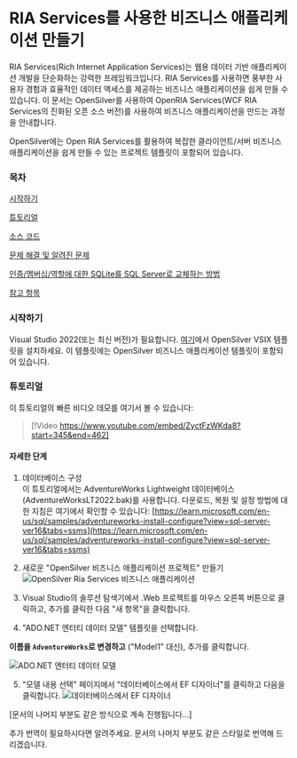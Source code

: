 # RIA Services를 사용한 비즈니스 애플리케이션 만들기

RIA Services(Rich Internet Application Services)는 웹용 데이터 기반 애플리케이션 개발을 단순화하는 강력한 프레임워크입니다. RIA Services를 사용하면 풍부한 사용자 경험과 효율적인 데이터 액세스를 제공하는 비즈니스 애플리케이션을 쉽게 만들 수 있습니다. 이 문서는 OpenSilver를 사용하여 OpenRIA Services(WCF RIA Services의 진화된 오픈 소스 버전)를 사용하여 비즈니스 애플리케이션을 만드는 과정을 안내합니다.

OpenSilver에는 Open RIA Services를 활용하여 복잡한 클라이언트/서버 비즈니스 애플리케이션을 쉽게 만들 수 있는 프로젝트 템플릿이 포함되어 있습니다.

### 목차

[시작하기](#getting-started)

[튜토리얼](#tutorial)

[소스 코드](#source-code)

[문제 해결 및 알려진 문제](#troubleshooting-and-known-issues)

[인증/멤버십/역할에 대한 SQLite를 SQL Server로 교체하는 방법](#how-to-replace-sqlite-with-sql-server-for-authenticationmembershiproles)

[참고 항목](#see-also)

### 시작하기
Visual Studio 2022(또는 최신 버전)가 필요합니다. [여기](https://opensilver.net/download.aspx)에서 OpenSilver VSIX 템플릿을 설치하세요. 이 템플릿에는 OpenSilver 비즈니스 애플리케이션 템플릿이 포함되어 있습니다.

### 튜토리얼

이 튜토리얼의 빠른 비디오 데모를 여기서 볼 수 있습니다:
> [!Video https://www.youtube.com/embed/ZyctFzWKda8?start=345&end=462]

#### 자세한 단계

1. 데이터베이스 구성  
이 튜토리얼에서는 AdventureWorks Lightweight 데이터베이스(AdventureWorksLT2022.bak)를 사용합니다. 다운로드, 복원 및 설정 방법에 대한 지침은 여기에서 확인할 수 있습니다:
[https://learn.microsoft.com/en-us/sql/samples/adventureworks-install-configure?view=sql-server-ver16&tabs=ssms](https://learn.microsoft.com/en-us/sql/samples/adventureworks-install-configure?view=sql-server-ver16&tabs=ssms)

2. 새로운 "OpenSilver 비즈니스 애플리케이션 프로젝트" 만들기
![OpenSilver Ria Services 비즈니스 애플리케이션](https://raw.githubusercontent.com/UserwareDocumentation/userware-docs/main/images/e4bf487dae624181977868b14c0c2217.png)

3. Visual Studio의 솔루션 탐색기에서 .Web 프로젝트를 마우스 오른쪽 버튼으로 클릭하고, 추가를 클릭한 다음 "새 항목"을 클릭합니다.

4. "ADO.NET 엔터티 데이터 모델" 템플릿을 선택합니다.

**이름을 ```AdventureWorks```로 변경하고** ("Model1" 대신), 추가를 클릭합니다.

![ADO.NET 엔터티 데이터 모델](https://raw.githubusercontent.com/UserwareDocumentation/userware-docs/main/images/5151e93f0a33490f9d65b1e1c9fa817d.png)

5. "모델 내용 선택" 페이지에서 "데이터베이스에서 EF 디자이너"를 클릭하고 다음을 클릭합니다.
![데이터베이스에서 EF 디자이너](https://raw.githubusercontent.com/UserwareDocumentation/userware-docs/main/images/155c399369a1445fbf63817386ab3a3d.png)

[문서의 나머지 부분도 같은 방식으로 계속 진행됩니다...]

추가 번역이 필요하시다면 알려주세요. 문서의 나머지 부분도 같은 스타일로 번역해 드리겠습니다.